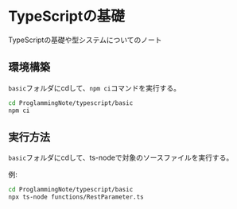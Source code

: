 # TypeScriptの基礎
TypeScriptの基礎や型システムについてのノート

## 環境構築
`basic`フォルダにcdして、`npm ci`コマンドを実行する。  

```bash
cd ProglammingNote/typescript/basic
npm ci
```


## 実行方法
`basic`フォルダにcdして、ts-nodeで対象のソースファイルを実行する。

例:

```bash
cd ProglammingNote/typescript/basic
npx ts-node functions/RestParameter.ts
```